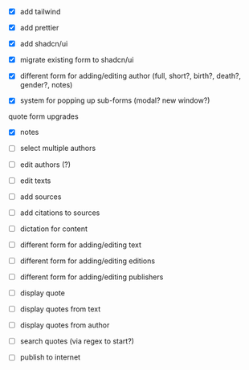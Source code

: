 - [x] add tailwind
- [x] add prettier
- [x] add shadcn/ui
- [x] migrate existing form to shadcn/ui

- [x] different form for adding/editing author (full, short?, birth?, death?, gender?, notes)
- [x] system for popping up sub-forms (modal? new window?)

quote form upgrades

- [x] notes
- [ ] select multiple authors
- [ ] edit authors (?)
- [ ] edit texts
- [ ] add sources
- [ ] add citations to sources
- [ ] dictation for content

- [ ] different form for adding/editing text
- [ ] different form for adding/editing editions
- [ ] different form for adding/editing publishers
- [ ] display quote
- [ ] display quotes from text
- [ ] display quotes from author
- [ ] search quotes (via regex to start?)
- [ ] publish to internet
